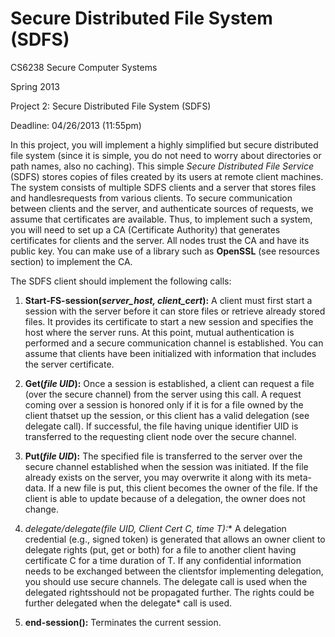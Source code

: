 Secure Distributed File System (SDFS)
================================================

CS6238 Secure Computer Systems

Spring 2013

Project 2: Secure Distributed File System (SDFS)

Deadline: 04/26/2013 (11:55pm)

In this project, you will implement a highly simplified but secure distributed file system (since it is simple, you do not need 
to worry about directories or path names, also no caching). This simple *Secure Distributed File Service* (SDFS) stores copies 
of files created by its users at remote client machines. The system consists of multiple SDFS clients and a server that stores 
files and handlesrequests from various clients. To secure communication between clients and the server, and authenticate 
sources of requests, we assume that certificates are available. Thus, to implement such a system, you will need to set up a CA 
(Certificate Authority) that generates certificates for clients and the server. All nodes trust the CA and have its public key. 
You can make use of a library such as **OpenSSL** (see resources section) to implement the CA.

The SDFS client should implement the following calls:

1. **Start-FS-session(<i>server_host, client_cert</i>):** A client must first start a session with the server before it can store files 
or retrieve already stored files. It provides its certificate to start a new session and specifies the host where the server 
runs. At this point, mutual authentication is performed and a secure communication channel is established. You can 
assume that clients have been initialized with information that includes the server certificate.

2. **Get(<i>file UID</i>):** Once a session is established, a client can request a file (over the secure channel) from the server 
using this call. A request coming over a session is honored only if it is for a file owned by the client thatset up the 
session, or this client has a valid delegation (see delegate call). If successful, the file having unique identifier UID is 
transferred to the requesting client node over the secure channel.

3. **Put(<i>file UID</i>):** The specified file is transferred to the server over the secure channel established when the session was 
initiated. If the file already exists on the server, you may overwrite it along with its meta-data. If a new file is put, this client becomes the owner of the file. If the client is able to update because of a delegation, the owner does not 
change.

4. **delegate/delegate*(<i>file UID, Client Cert C, time T</i>):** A delegation credential (e.g., signed token) is generated that 
allows an owner client to delegate rights (put, get or both) for a file to another client having certificate C for a time 
duration of T. If any confidential information needs to be exchanged between the clientsfor implementing 
delegation, you should use secure channels. The delegate call is used when the delegated rightsshould not be 
propagated further. The rights could be further delegated when the delegate* call is used.

5. **end-session():** Terminates the current session.

